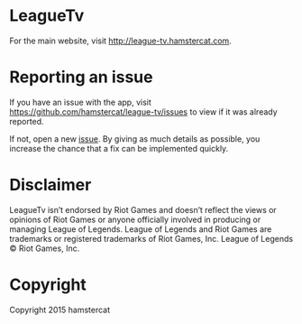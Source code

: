 # LeagueTv
For the main website, visit http://league-tv.hamstercat.com.

# Reporting an issue

If you have an issue with the app, visit https://github.com/hamstercat/league-tv/issues to view if it was already reported.

If not, open a new [issue](https://github.com/hamstercat/league-tv/issues/new?&body=%23%23%23%23%20Description%20of%20issue%0A%0A%23%23%23%23%20Steps%20to%20reproduce%0A%0A%23%23%23%23%20OS%2C%20device%20model%20and%20version%0A%0A%23%23%23%23%20Installed%20App%20Version%0A). By giving as much details as possible, you increase the chance that a fix can be implemented quickly.


# Disclaimer
LeagueTv isn’t endorsed by Riot Games and doesn’t reflect the views or opinions of Riot Games or anyone officially involved in producing or managing League of Legends. League of Legends and Riot Games are trademarks or registered trademarks of Riot Games, Inc. League of Legends © Riot Games, Inc.

# Copyright
Copyright 2015 hamstercat
